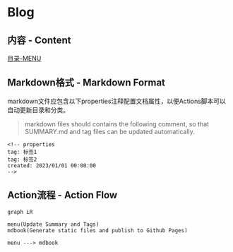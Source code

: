# Blog 

## 内容 - Content

[目录-MENU](SUMMARY.md)

## Markdown格式 - Markdown Format

markdown文件应包含以下properties注释配置文档属性，以便Actions脚本可以自动更新目录和分类。

> markdown files should contains the following comment, so that SUMMARY.md and tag files can be updated automatically.

```
<!-- properties
tag: 标签1
tag: 标签2
created: 2023/01/01 00:00:00
-->
```

## Action流程 - Action Flow

```mermaid
graph LR

menu(Update Summary and Tags)
mdbook(Generate static files and publish to Github Pages)

menu ---> mdbook

```